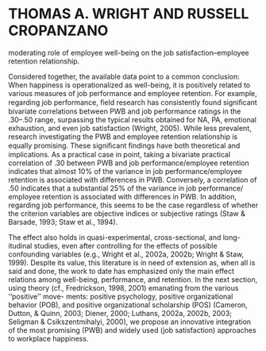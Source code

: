 # THOMAS A. WRIGHT AND RUSSELL CROPANZANO

moderating role of employee well-being on the job satisfaction–employee retention relationship.

Considered together, the available data point to a common conclusion: When happiness is operationalized as well-being, it is positively related to various measures of job performance and employee retention. For example, regarding job performance, ﬁeld research has consistently found signiﬁcant bivariate correlations between PWB and job performance ratings in the .30–.50 range, surpassing the typical results obtained for NA, PA, emotional exhaustion, and even job satisfaction (Wright, 2005). While less prevalent, research investigating the PWB and employee retention relationship is equally promising. These signiﬁcant ﬁndings have both theoretical and implications. As a practical case in point, taking a bivariate practical correlation of .30 between PWB and job performance/employee retention indicates that almost 10% of the variance in job performance/employee retention is associated with differences in PWB. Conversely, a correlation of .50 indicates that a substantial 25% of the variance in job performance/ employee retention is associated with differences in PWB. In addition, regarding job performance, this seems to be the case regardless of whether the criterion variables are objective indices or subjective ratings (Staw & Barsade, 1993; Staw et al., 1994).

The effect also holds in quasi-experimental, cross-sectional, and long- itudinal studies, even after controlling for the effects of possible confounding variables (e.g., Wright et al., 2002a, 2002b; Wright & Staw, 1999). Despite its value, this literature is in need of extension as, when all is said and done, the work to date has emphasized only the main effect relations among well-being, performance, and retention. In the next section, using theory (cf., Fredrickson, 1998, 2001) emanating from the various ‘‘positive’’ move- ments: positive psychology, positive organizational behavior (POB), and positive organizational scholarship (POS) (Cameron, Dutton, & Quinn, 2003; Diener, 2000; Luthans, 2002a, 2002b, 2003; Seligman & Csikszentmihalyi, 2000), we propose an innovative integration of the most promising (PWB) and widely used (job satisfaction) approaches to workplace happiness.